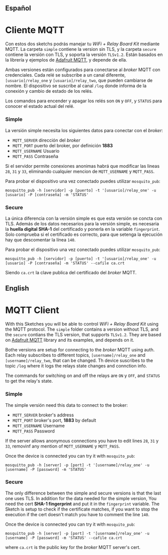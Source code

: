 ## Español

# Cliente MQTT

Con estos dos sketchs podrás manejar tu *WiFi + Relay Board Kit* mediante MQTT. La carpeta ```simple``` contiene la version sin TLS, y la carpeta ```secure``` contiene la versión con TLS, y soporta la versión ```TLSv1.2```. Están basados en la librería y ejemplos de [Adafruit MQTT](https://github.com/adafruit/Adafruit_MQTT_Library), y depende de ella.

Ambas versiones están configurados para conectarse al *broker* MQTT con credenciales. Cada relé se subscribe a un canal diferente, ```[usuario]/relay_one``` y ```[usuario]/relay_two```, que pueden cambiarse de nombre. El dispositivo se suscribe al canal ```/log``` donde informa de la conexión y cambio de estado de los relés.

Los comandos para encender y apagar los relés son ```ON``` y ```OFF```, y ```STATUS``` para conocer el estado actual del relé.

### Simple

La versión simple necesita los siguientes datos para conectar con el *broker*:

- ```MQTT_SERVER``` dirección del *broker*
- ```MQTT_PORT``` puerto del broker, por definición **1883**
- ```MQTT_USERNAME``` Usuario
- ```MQTT_PASS``` Contraseña

Si el servidor permite conexiones anonimas habrá que modificar las lineas ```28```, ```31``` y ```33```, eliminando cualquier mencion de ```MQTT_USERNAME``` y ```MQTT_PASS```.

Para probar el dispositivo una vez conectado puedes utilizar ```mosquito_pub```:

`mosquitto_pub -h [servidor] -p [puerto] -t '[usuario]/relay_one' -u [usuario] -P [contraseña] -m 'STATUS'`

### Secure

La única diferencia con la versión simple es que esta versión se concta con TLS. Además de los datos necesarios para la versión simple, es necesaria la **huella digital SHA-1** del certificado y ponerla en la variable ```fingerprint```. Solo comprueba si el certificado es correcto, para que setenga la ejecución hay que descomentar la línea ```140```.

Para probar el dispositivo una vez conectado puedes utilizar ```mosquito_pub```:

`mosquitto_pub -h [servidor] -p [puerto] -t '[usuario]/relay_one' -u [usuario] -P [contraseña] -m 'STATUS' --cafile ca.crt`

Siendo ```ca.crt``` la clave publica del certificado del *broker* MQTT.

## English

# MQTT Client

With this Sketches you will be able to control *WiFi + Relay Board Kit* using the MQTT protocol. The ```simple``` folder contains a version without TLS, and the ```secure``` contians the TLS version, that supports ```TLSv1.2```. They are based on [Adafruit MQTT](https://github.com/adafruit/Adafruit_MQTT_Library) library and its examples, and depends on it.

Bothe versions are setup for connecting to the *broker* MQTT using auth. Each relay subscribes to different topics, ```[username]/relay_one``` and ```[username]/relay_two```, that can be changed. Th device suscribes to the topic ```/log``` where it logs the relays state changes and connction info.

The commands for switching on and off the relays are ```ON``` y ```OFF```, and ```STATUS``` to get the relay's state.

### Simple

The simple versión need this data to connect to the broker:

- ```MQTT_SERVER``` broker's address
- ```MQTT_PORT``` broker's port, **1883** by default
- ```MQTT_USERNAME``` Username
- ```MQTT_PASS``` Password

If the server allows anonymous connections you have to edit lines ```28```, ```31``` y ```33```, removinf any mention of ```MQTT_USERNAME``` y ```MQTT_PASS```.

Once the device is connected you can try it with ```mosquito_pub```:

`mosquitto_pub -h [server] -p [port] -t '[username]/relay_one' -u [username] -P [password] -m 'STATUS'`

### Secure

The only difference between the simple and secure versions is that the last one uses TLS. In addition for the data needed for the simple version, You need the cert **SHA-1 fingerprint** and put it in the ```fingerprint``` variable. The Sketch is setup to check if the certificate matches, if you want to stop the execution if the cert doesn't match you have to comment the line ```140```.

Once the device is connected you can try it with ```mosquito_pub```:

`mosquitto_pub -h [server] -p [port] -t '[username]/relay_one' -u [username] -P [password] -m 'STATUS' --cafile ca.crt`

where ```ca.crt``` is the public key for the *broker* MQTT server's cert.

